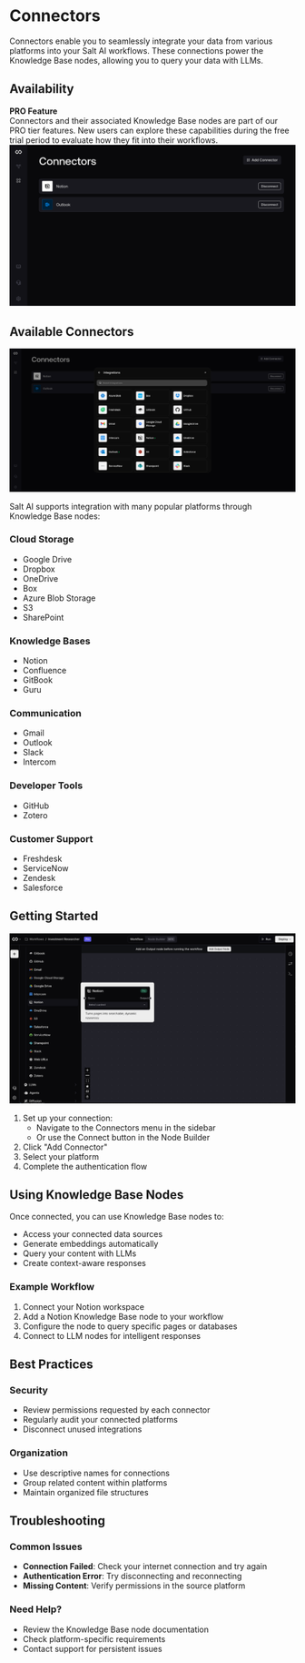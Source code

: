# Connectors

Connectors enable you to seamlessly integrate your data from various platforms into your Salt AI workflows. These connections power the Knowledge Base nodes, allowing you to query your data with LLMs.

## Availability

<div class="pro-callout">
  <strong>PRO Feature</strong><br>
  Connectors and their associated Knowledge Base nodes are part of our PRO tier features. New users can explore these capabilities during the free trial period to evaluate how they fit into their workflows.
</div>

<img src="/images/salt-connectors.png" alt="Connectors Menu" class="rounded-lg">

## Available Connectors

<img src="/images/salt-connectors-add-connection.png" alt="Connectors List" class="rounded-lg">

Salt AI supports integration with many popular platforms through Knowledge Base nodes:

### Cloud Storage
* Google Drive
* Dropbox
* OneDrive
* Box
* Azure Blob Storage
* S3
* SharePoint

### Knowledge Bases
* Notion
* Confluence
* GitBook
* Guru

### Communication
* Gmail
* Outlook
* Slack
* Intercom

### Developer Tools
* GitHub
* Zotero

### Customer Support
* Freshdesk
* ServiceNow
* Zendesk
* Salesforce

## Getting Started

<img src="/images/connector-notion-node.png" alt="Connectors List" class="rounded-lg">

1. Set up your connection:
   * Navigate to the Connectors menu in the sidebar
   * Or use the Connect button in the Node Builder
2. Click "Add Connector" 
3. Select your platform
4. Complete the authentication flow

## Using Knowledge Base Nodes

Once connected, you can use Knowledge Base nodes to:
* Access your connected data sources
* Generate embeddings automatically
* Query your content with LLMs
* Create context-aware responses

### Example Workflow

1. Connect your Notion workspace
2. Add a Notion Knowledge Base node to your workflow
3. Configure the node to query specific pages or databases
4. Connect to LLM nodes for intelligent responses

## Best Practices

### Security
* Review permissions requested by each connector
* Regularly audit your connected platforms
* Disconnect unused integrations

### Organization
* Use descriptive names for connections
* Group related content within platforms
* Maintain organized file structures

## Troubleshooting

### Common Issues
* **Connection Failed**: Check your internet connection and try again
* **Authentication Error**: Try disconnecting and reconnecting
* **Missing Content**: Verify permissions in the source platform

### Need Help?
* Review the Knowledge Base node documentation
* Check platform-specific requirements
* Contact support for persistent issues



